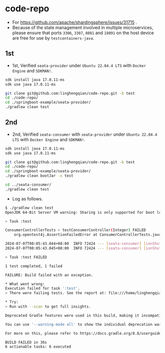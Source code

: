 # code-repo

- For https://github.com/apache/shardingsphere/issues/31715 .
- Because of the state management involved in multiple microservices,
  please ensure that ports `3306`, `3307`, `8081` and `18091` on the host device are free for use by
  `testcontainers-java`.

## 1st

- 1st, Verified `seata-provider` under `Ubuntu 22.04.4 LTS` with `Docker Engine` and `SDKMAN!`.

```bash
sdk install java 17.0.11-ms
sdk use java 17.0.11-ms

git clone git@github.com:linghengqian/code-repo.git -b test
cd ./code-repo/
cd ./springboot-example/seata-provider/
./gradlew clean test
```

## 2nd

- 2nd, Verified `seata-consumer` with `seata-provider` under `Ubuntu 22.04.4 LTS` with `Docker Engine` and `SDKMAN!`.

```bash
sdk install java 17.0.11-ms
sdk use java 17.0.11-ms

git clone git@github.com:linghengqian/code-repo.git -b test
cd ./code-repo/
cd ./springboot-example/seata-provider/
./gradlew clean bootJar -x test

cd ../seata-consumer/
./gradlew clean test
```

- Log as follows.

```bash
$ ./gradlew clean test
OpenJDK 64-Bit Server VM warning: Sharing is only supported for boot loader classes because bootstrap classpath has been appended

> Task :test

ConsumerControllerTests > testConsumerController(Integer) FAILED
    org.opentest4j.AssertionFailedError at ConsumerControllerTests.java:86

2024-07-07T00:05:43.044+08:00  INFO 72424 --- [seata-consumer] [ionShutdownHook] com.zaxxer.hikari.HikariDataSource       : HikariPool-1 - Shutdown initiated...
2024-07-07T00:05:43.045+08:00  INFO 72424 --- [seata-consumer] [ionShutdownHook] com.zaxxer.hikari.HikariDataSource       : HikariPool-1 - Shutdown completed.

> Task :test FAILED

1 test completed, 1 failed

FAILURE: Build failed with an exception.

* What went wrong:
Execution failed for task ':test'.
> There were failing tests. See the report at: file:///home/linghengqian/TwinklingLiftWorks/git/public/code-repo/springboot-example/seata-consumer/build/reports/tests/test/index.html

* Try:
> Run with --scan to get full insights.

Deprecated Gradle features were used in this build, making it incompatible with Gradle 9.0.

You can use '--warning-mode all' to show the individual deprecation warnings and determine if they come from your own scripts or plugins.

For more on this, please refer to https://docs.gradle.org/8.8/userguide/command_line_interface.html#sec:command_line_warnings in the Gradle documentation.

BUILD FAILED in 36s
6 actionable tasks: 6 executed
```